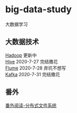 # big-data-study
大数据学习

## 大数据技术
[Hadoop](note/HADOOP-README.md) 更新中  
[Hive](note/HIVE-README.md)  2020-7-27 完结撒花  
[Flume](note/FLUME-README.md)  2020-7-28 弃坑不想写  
[Kafka](note/KAFKA-README.md)  2020-7-31 完结撒花    

## 番外
[番外阅读-分布式文件系统](note/番外阅读-分布式文件系统.md)
